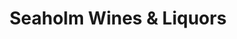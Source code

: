 ---
title: "Seaholm Wines & Liquors"
url: /huntington/seaholm-wines-und-liquors/
shop: Spirituosen
---